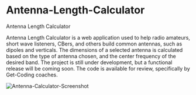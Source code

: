 # Antenna-Length-Calculator
Antenna Length Calculator

Antenna Length Calculator is a web application used to help radio amateurs, short wave listeners, CBers, and others build common antennas, such as dipoles and verticals. The dimensions of a selected antenna is calculated based on the type of antenna chosen, and the center frequency of the desired band. The project is still under development, but a functional release will be coming soon. The code is available for review, specifically by Get-Coding coaches.

![Antenna-Calculator-Screenshot](https://user-images.githubusercontent.com/109766064/183750901-c0aa4f81-d758-467d-ab90-c9b6287c44d6.png)
